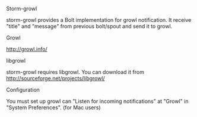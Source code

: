 Storm-growl

storm-growl provides a Bolt implementation for growl notification.
It receive "title" and "message" from previous bolt/spout and send it to growl.



Growl

http://growl.info/



libgrowl

storm-growl requires libgrowl. You can download it from  http://sourceforge.net/projects/libgrowl/



Configuration

You must set up growl can "Listen for incoming notifications" at "Growl" in "System Preferences". (for Mac users)

